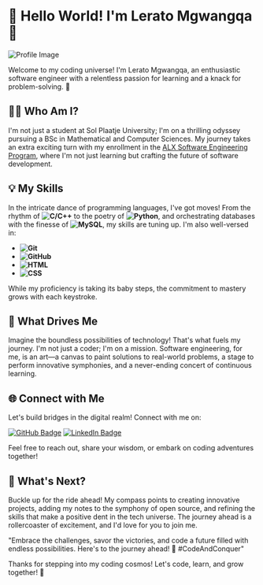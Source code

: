 # 🚀 **Hello World! I'm Lerato Mgwangqa** 🌟

![Profile Image](https://images.unsplash.com/photo-1530272423606-173cf40846e3?q=80&w=2073&auto=format&fit=crop&ixlib=rb-4.0.3&ixid=M3wxMjA3fDB8MHxwaG90by1wYWdlfHx8fGVufDB8fHx8fA%3D%3D)

Welcome to my coding universe! I'm Lerato Mgwangqa, an enthusiastic software engineer with a relentless passion for learning and a knack for problem-solving. 🌈

<!-- Include the link to the Poppins font -->
<link rel="stylesheet" href="https://fonts.googleapis.com/css2?family=Poppins:wght@300&display=swap">

<!-- Apply the Poppins font to the body -->

## 👩‍💻 **Who Am I?**

I'm not just a student at Sol Plaatje University; I'm on a thrilling odyssey pursuing a BSc in Mathematical and Computer Sciences. My journey takes an extra exciting turn with my enrollment in the [ALX Software Engineering Program](https://tech.alxafrica.com/software-engineering-programme-johannesburg), where I'm not just learning but crafting the future of software development.

## 💡 **My Skills**

In the intricate dance of programming languages, I've got moves! From the rhythm of **![C/C++](https://img.shields.io/badge/C%2FC%2B%2B-007ACC?style=for-the-badge&logo=c%2B%2B&logoColor=white)** to the poetry of **![Python](https://img.shields.io/badge/Python-3776AB?style=for-the-badge&logo=python&logoColor=white)**, and orchestrating databases with the finesse of **![MySQL](https://img.shields.io/badge/MySQL-4479A1?style=for-the-badge&logo=mysql&logoColor=white)**, my skills are tuning up. I'm also well-versed in:

- **![Git](https://img.shields.io/badge/Git-F05032?style=for-the-badge&logo=git&logoColor=white)**
- **![GitHub](https://img.shields.io/badge/GitHub-181717?style=for-the-badge&logo=github&logoColor=white)**
- **![HTML](https://img.shields.io/badge/HTML5-E34F26?style=for-the-badge&logo=html5&logoColor=white)**
- **![CSS](https://img.shields.io/badge/CSS3-1572B6?style=for-the-badge&logo=css3&logoColor=white)**

While my proficiency is taking its baby steps, the commitment to mastery grows with each keystroke.

## 🚀 **What Drives Me**

Imagine the boundless possibilities of technology! That's what fuels my journey. I'm not just a coder; I'm on a mission. Software engineering, for me, is an art—a canvas to paint solutions to real-world problems, a stage to perform innovative symphonies, and a never-ending concert of continuous learning.

## 🌐 **Connect with Me**

Let's build bridges in the digital realm! Connect with me on:

[![GitHub Badge](https://img.shields.io/badge/github-%23121011.svg?&style=for-the-badge&logo=github&logoColor=white)](https://github.com/Ivyratermgwangqa) [![LinkedIn Badge](https://img.shields.io/badge/linkedin-%230077B5.svg?&style=for-the-badge&logo=linkedin&logoColor=white)](https://www.linkedin.com/in/lerato-mgwangqa-941344238)

Feel free to reach out, share your wisdom, or embark on coding adventures together!

## 🚀 **What's Next?**

Buckle up for the ride ahead! My compass points to creating innovative projects, adding my notes to the symphony of open source, and refining the skills that make a positive dent in the tech universe. The journey ahead is a rollercoaster of excitement, and I'd love for you to join me.

"Embrace the challenges, savor the victories, and code a future filled with endless possibilities. Here's to the journey ahead! 🌟 #CodeAndConquer"

Thanks for stepping into my coding cosmos!
Let's code, learn, and grow together! 🚀

